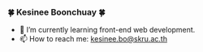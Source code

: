 ### :four_leaf_clover: Kesinee Boonchuay :four_leaf_clover:

<!--
**kesinee-bo/kesinee-bo** is a ✨ _special_ ✨ repository because its `README.md` (this file) appears on your GitHub profile.

Here are some ideas to get you started:

- 🔭 I’m currently working on ...
- 🌱 I’m currently learning ...
- 👯 I’m looking to collaborate on ...
- 🤔 I’m looking for help with ...
- 💬 Ask me about ...
- 📫 How to reach me: ...
- 😄 Pronouns: ...
- ⚡ Fun fact: ...
-->
- 🌱 I’m currently learning front-end web development.
- 📫 How to reach me: kesinee.bo@skru.ac.th
